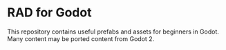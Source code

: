 # RAD for Godot
This repository contains useful prefabs and assets for beginners in Godot. Many content may be ported content from Godot 2.
